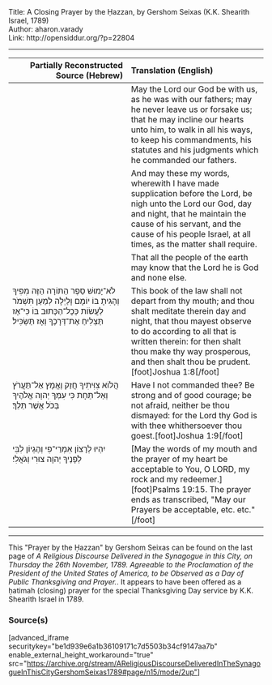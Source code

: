 <html>
<head></head>
<body>
Title: A Closing Prayer by the Ḥazzan, by Gershom Seixas (K.K. Shearith Israel, 1789)<br />
Author: aharon.varady<br />
Link: http://opensiddur.org/?p=22804
<p />
<hr />

<table style="margin-left: auto;margin-right: auto;" class="draggable">
<thead><tr><th id="x" style="text-align: right;">Partially Reconstructed Source (Hebrew)</th><th style="text-align: left;">Translation (English)</th></tr></thead>
<tbody>
<tr><td style="vertical-align:top;" width="46%">
<div class="liturgy"><span lang="he">

</span></div></td>
 
<td style="vertical-align:top;" width="53%">
<div class="english">
May the Lord our God be with us, as he was with our fathers; 
may he never leave us or forsake us; 
that he may incline our hearts unto him, 
to walk in all his ways, 
to keep his commandments, 
his statutes and his judgments which he commanded our fathers. 
</div></td></tr>


<tr><td style="vertical-align:top;" width="46%">
<div class="liturgy"><span lang="he">

</span></div></td>
 
<td style="vertical-align:top;" width="53%">
<div class="english">
And may these my words, 
wherewith I have made supplication before the Lord, 
be nigh unto the Lord our God, day and night, 
that he maintain the cause of his servant, 
and the cause of his people Israel, 
at all times, as the matter shall require.
</div></td></tr>


<tr><td style="vertical-align:top;" width="46%">
<div class="liturgy"><span lang="he">

</span></div></td>
 
<td style="vertical-align:top;" width="53%">
<div class="english">
That all the people of the earth may know 
that the Lord he is God and none else.
</div></td></tr>


<tr><td style="vertical-align:top;" width="46%">
<div class="liturgy"><span lang="he">
לֹא־יָמוּשׁ סֵפֶר הַתּוֹרָה הַזֶּה מִפִּיךָ 
וְהָגִיתָ בּוֹ יוֹמָם וָלַיְלָה 
לְמַעַן תִּשְׁמֹר לַעֲשׂוֹת כְּכָל־הַכָּתוּב בּוֹ 
כִּי־אָז תַּצְלִיחַ אֶת־דְּרָכֶךָ 
וְאָז תַּשְׂכִּיל׃
</span></div></td>
 
<td style="vertical-align:top;" width="53%">
<div class="english">
This book of the law shall not depart from thy mouth; 
and thou shalt meditate therein day and night, 
that thou mayest observe to do according to all that is written therein: 
for then shalt thou make thy way prosperous, 
and then shalt thou be prudent.[foot]Joshua 1:8[/foot]
</div></td></tr>


<tr><td style="vertical-align:top;" width="46%">
<div class="liturgy"><span lang="he">
הֲלוֹא צִוִּיתִיךָ 
חֲזַק וֶאֱמָץ 
אַל־תַּעֲרֹץ וְאַל־תֵּחָת 
כִּי עִמְּךָ יְהוָה אֱלֹהֶיךָ 
בְּכֹל אֲשֶׁר תֵּלֵךְ׃
</span></div></td>
 
<td style="vertical-align:top;" width="53%">
<div class="english">
Have I not commanded thee? 
Be strong and of good courage;
be not afraid, neither be thou dismayed: 
for the Lord thy God is with thee 
whithersoever thou goest.[foot]Joshua 1:9[/foot]
</div></td></tr>


<tr><td style="vertical-align:top;" width="46%">
<div class="liturgy"><span lang="he">
יִהְיוּ לְרָצוֹן אִמְרֵי־פִי וְהֶגְיוֹן לִבִּי לְפָנֶיךָ 
יְהוָה צוּרִי וְגֹאֲלִי׃
</span></div></td>
 
<td style="vertical-align:top;" width="53%">
<div class="english">
[May the words of my mouth and the prayer of my heart be acceptable to You, 
O LORD, my rock and my redeemer.][foot]Psalms 19:15. The prayer ends as transcribed, "May our Prayers be acceptable, etc. etc."[/foot]
</div></td></tr>
</tbody></table>

<hr />

This "Prayer by the Ḥazzan" by Gershom Seixas can be found on the last page of <em>A Religious Discourse Delivered in the Synagogue in this City, on Thursday the 26th November, 1789. Agreeable to the Proclamation of the President of the United States of America, to be Observed as a Day of Public Thanksgiving and Prayer.</em>. It appears to have been offered as a ḥatimah (closing) prayer for the special Thanksgiving Day service by K.K. Shearith Israel in 1789.

<h3>Source(s)</h3>

[advanced_iframe securitykey="be1d939e6a1b36109171c7d5503b34cf9147aa7b" enable_external_height_workaround="true" src="https://archive.org/stream/AReligiousDiscourseDeliveredInTheSynagogueInThisCityGershomSeixas1789#page/n15/mode/2up"]
</body>
</html>